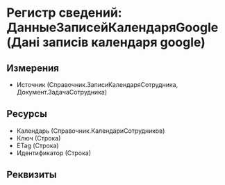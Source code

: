 ﻿# Регистр сведений: ДанныеЗаписейКалендаряGoogle (Дані записів календаря google)

## Измерения

- Источник (Справочник.ЗаписиКалендаряСотрудника, Документ.ЗадачаСотрудника)

## Ресурсы

- Календарь (Справочник.КалендариСотрудников)
- Ключ (Строка)
- ETag (Строка)
- Идентификатор (Строка)

## Реквизиты


